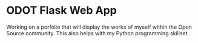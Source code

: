 # ODOT Flask Web App   
Working on a porfolio that will display the works of myself within the Open Source community. This also helps with my Python programming skillset. 


